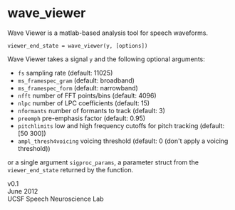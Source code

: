 wave_viewer
===========

Wave Viewer is a matlab-based analysis tool for speech waveforms.

    viewer_end_state = wave_viewer(y, [options])
    
Wave Viewer takes a signal `y` and the following optional arguments:
*   `fs` sampling rate (default: 11025)
*   `ms_framespec_gram` (default: broadband)
*   `ms_framespec_form` (default: narrowband)
*   `nfft` number of FFT points/bins (default: 4096)
*   `nlpc` number of LPC coefficients (default: 15)
*   `nformants` number of formants to track (default: 3)
*   `preemph` pre-emphasis factor (default: 0.95)
*   `pitchlimits` low and high frequency cutoffs for pitch tracking (default: [50 300])
*   `ampl_thresh4voicing` voicing threshold (default: 0 (don't apply a voicing threshold))

or a single argument `sigproc_params`, a parameter struct from the `viewer_end_state` returned by the function.

v0.1  
June 2012  
UCSF Speech Neuroscience Lab  
